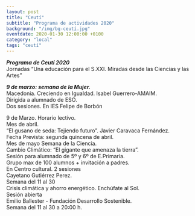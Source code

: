 ```yaml
---
layout: post
title: "Ceutí"
subtitle: "Programa de actividades 2020"
background: "/img/bg-ceutí.jpg"
eventdate: 2020-01-30 12:00:00 +0100
category: "local"
tags: "ceutí"
---
```


***Programa de Ceutí 2020***  
Jornadas “Una educación para el S.XXI. Miradas desde las Ciencias y las Artes”  


***9 de marzo: semana de la Mujer.***  
Macedonia. Creciendo en Igualdad.  Isabel Guerrero-AMAIM.  
Dirigida a alumnado de ESO.  
Dos sesiones. En IES Felipe de Borbón  

9 de Marzo. Horario lectivo.  
Mes de abril.  
“El gusano de seda: Tejiendo futuro”. Javier Caravaca Fernández.  
Fecha Prevista: segunda quincena de abril.  
Mes de mayo Semana de la Ciencia.  
Cambio Climático: “El gigante que amenaza la tierra”.  
Sesión para alumnado de 5º y 6º de E.Primaria.  
Grupo max de 100 alumnos + invitación a padres.  
En Centro cultural. 2 sesiones  
Cayetano Gutiérrez Perez.  
Semana del 11 al 30   
Crisis climática y ahorro energético. Enchúfate al Sol.  
Sesión abierta  
Emilio Ballester - Fundación Desarrollo Sostenible.  
Semana del 11 al 30 a 20:00 h.  
